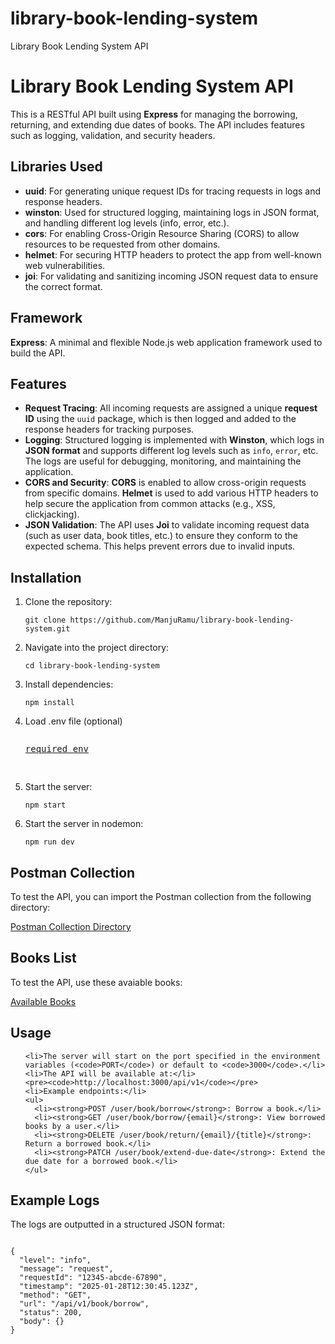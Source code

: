 # library-book-lending-system
<!DOCTYPE html>
<html lang="en">
<head>
  <meta charset="UTF-8">
  <meta name="viewport" content="width=device-width, initial-scale=1.0">
  Library Book Lending System API
</head>
<body>
  <h1>Library Book Lending System API</h1>

  <p>This is a RESTful API built using <strong>Express</strong> for managing the borrowing, returning, and extending due dates of books. The API includes features such as logging, validation, and security headers.</p>

  <h2>Libraries Used</h2>
  <ul>
    <li><strong>uuid</strong>: For generating unique request IDs for tracing requests in logs and response headers.</li>
    <li><strong>winston</strong>: Used for structured logging, maintaining logs in JSON format, and handling different log levels (info, error, etc.).</li>
    <li><strong>cors</strong>: For enabling Cross-Origin Resource Sharing (CORS) to allow resources to be requested from other domains.</li>
    <li><strong>helmet</strong>: For securing HTTP headers to protect the app from well-known web vulnerabilities.</li>
    <li><strong>joi</strong>: For validating and sanitizing incoming JSON request data to ensure the correct format.</li>
  </ul>

  <h2>Framework</h2>
  <p><strong>Express</strong>: A minimal and flexible Node.js web application framework used to build the API.</p>

  <h2>Features</h2>
  <ul>
    <li><strong>Request Tracing</strong>: All incoming requests are assigned a unique <strong>request ID</strong> using the <code>uuid</code> package, which is then logged and added to the response headers for tracking purposes.</li>
    <li><strong>Logging</strong>: Structured logging is implemented with <strong>Winston</strong>, which logs in <strong>JSON format</strong> and supports different log levels such as <code>info</code>, <code>error</code>, etc. The logs are useful for debugging, monitoring, and maintaining the application.</li>
    <li><strong>CORS and Security</strong>: <strong>CORS</strong> is enabled to allow cross-origin requests from specific domains. <strong>Helmet</strong> is used to add various HTTP headers to help secure the application from common attacks (e.g., XSS, clickjacking).</li>
    <li><strong>JSON Validation</strong>: The API uses <strong>Joi</strong> to validate incoming request data (such as user data, book titles, etc.) to ensure they conform to the expected schema. This helps prevent errors due to invalid inputs.</li>
  </ul>
<h2>Installation</h2>
<ol>
  <li>Clone the repository:</li>
  <pre><code>git clone https://github.com/ManjuRamu/library-book-lending-system.git</code></pre>
  <li>Navigate into the project directory:</li>
  <pre><code>cd library-book-lending-system</code></pre>
  <li>Install dependencies:</li>
  <pre><code>npm install</code></pre>
  <li>Load .env file (optional)</li>
  <pre><p><a href="https://github.com/ManjuRamu/library-book-lending-system/tree/main/src/config/env.js" target="_blank">required env</a></p>
</pre>
  <li>Start the server:</li>
    <pre><code>npm start</code></pre>
    <li>Start the server in nodemon:</li>
    <pre><code>npm run dev</code></pre>
</ol>
<h2>Postman Collection</h2>
<p>To test the API, you can import the Postman collection from the following directory:</p>
<p><a href="https://github.com/ManjuRamu/library-book-lending-system/tree/main/postmon-collection" target="_blank">Postman Collection Directory</a></p>
<h2>Books List</h2>
<p>To test the API, use these avaiable books:</p>
<p><a href="https://github.com/ManjuRamu/library-book-lending-system/tree/main/src/database/index.js" target="_blank">Available Books</a></p>

  <h2>Usage</h2>
  <ol>
    
    <li>The server will start on the port specified in the environment variables (<code>PORT</code>) or default to <code>3000</code>.</li>
    <li>The API will be available at:</li>
    <pre><code>http://localhost:3000/api/v1</code></pre>
    <li>Example endpoints:</li>
    <ul>
      <li><strong>POST /user/book/borrow</strong>: Borrow a book.</li>
      <li><strong>GET /user/book/borrow/{email}</strong>: View borrowed books by a user.</li>
      <li><strong>DELETE /user/book/return/{email}/{title}</strong>: Return a borrowed book.</li>
      <li><strong>PATCH /user/book/extend-due-date</strong>: Extend the due date for a borrowed book.</li>
    </ul>
  </ol>

  <h2>Example Logs</h2>
  <p>The logs are outputted in a structured JSON format:</p>
  <pre><code>
{
  "level": "info",
  "message": "request",
  "requestId": "12345-abcde-67890",
  "timestamp": "2025-01-28T12:30:45.123Z",
  "method": "GET",
  "url": "/api/v1/book/borrow",
  "status": 200,
  "body": {}
}
  </code></pre>

</body>
</html>
